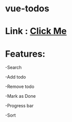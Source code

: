 # vue-todos
# Link : [Click Me](https://valeriypetryna.github.io/vue-todos/)

# Features:

-Search

-Add todo

-Remove todo

-Mark as Done

-Progress bar

-Sort
